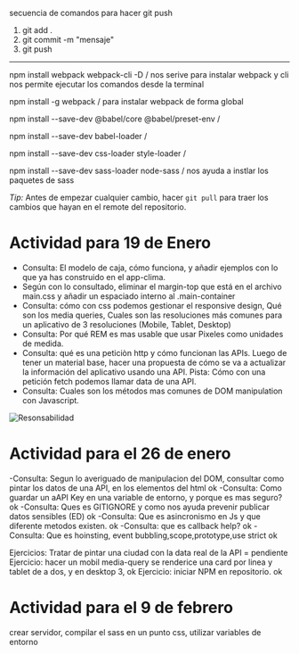 secuencia de comandos para hacer git push

1) git add .
2) git commit -m "mensaje"
3) git push

*******
npm install webpack webpack-cli -D / nos serive para instalar webpack y cli nos permite ejecutar los comandos desde la terminal

npm install -g webpack / para instalar webpack de forma global

npm install --save-dev @babel/core @babel/preset-env / 

npm install --save-dev babel-loader /

npm install --save-dev css-loader style-loader / 

npm install --save-dev sass-loader node-sass / nos ayuda a instlar los paquetes de sass

*Tip:* Antes de empezar cualquier cambio, hacer ``git pull`` para traer los cambios que hayan en el remote del repositorio.

# Actividad para 19 de Enero

- Consulta: El modelo de caja, cómo funciona, y añadir ejemplos con lo que ya has construido en el app-clima.
- Según con lo consultado, eliminar el margin-top que está en el archivo main.css y añadir un espaciado interno al .main-container
- Consulta: cómo con css podemos gestionar el responsive design, Qué son los media queries, Cuales son las resoluciones más comunes para un aplicativo de 3 resoluciones (Mobile, Tablet, Desktop)
- Consulta: Por qué REM es mas usable que usar Pixeles como unidades de medida.
- Consulta:  qué es una peticiòn http y cómo funcionan las APIs. Luego de tener un material base, hacer una propuesta de cómo se va a actualizar la información del aplicativo usando una API. Pista: Cómo con una petición fetch podemos llamar data de una API.
- Consulta: Cuales son los métodos mas comunes de DOM manipulation con Javascript.

![Resonsabilidad](Diseños/responsabilidad.webp)

# Actividad para el 26 de enero

-Consulta: Segun lo averiguado de manipulacion del DOM, consultar como pintar los datos de una API, en los elementos del html ok
-Consulta: Como guardar un aAPI Key en una variable de entorno, y porque es mas seguro? ok
-Consulta: Ques es GITIGNORE y como nos ayuda prevenir publicar datos sensibles (ED) ok
-Consulta: Que es asincronismo en Js y que diferente metodos existen. ok
-Consulta: que es callback help? ok
-Consulta: Que es hoinsting, event bubbling,scope,prototype,use strict ok

Ejercicios: Tratar de pintar una ciudad con la data real de la API = pendiente
Ejercicio: hacer un mobil media-query se renderice una card por linea y tablet de a dos, y en desktop 3, ok
Ejercicio: iniciar NPM en repositorio. ok

# Actividad para el 9 de febrero

crear servidor, compilar el sass en un punto css, utilizar  variables de entorno


